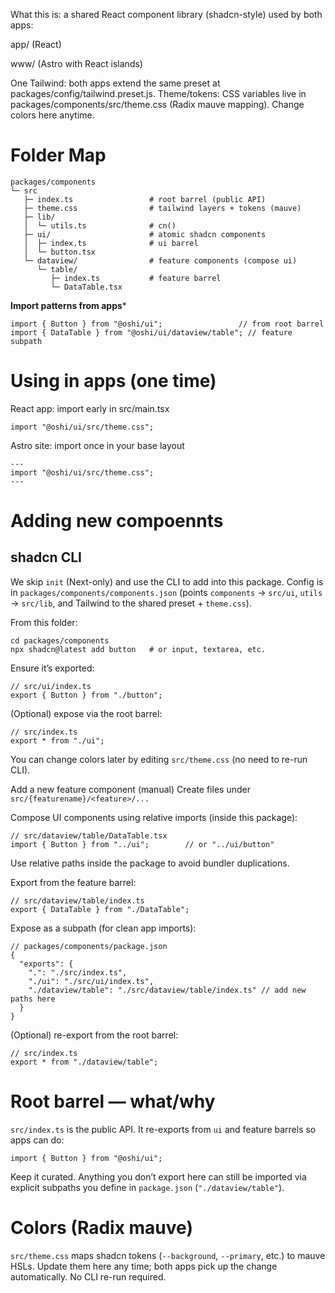 What this is: a shared React component library (shadcn-style) used by both apps:

app/ (React)

www/ (Astro with React islands)

One Tailwind: both apps extend the same preset at packages/config/tailwind.preset.js.
Theme/tokens: CSS variables live in packages/components/src/theme.css (Radix mauve mapping). Change colors here anytime.

# Folder Map

```
packages/components
└─ src
   ├─ index.ts                 # root barrel (public API)
   ├─ theme.css                # tailwind layers + tokens (mauve)
   ├─ lib/
   │  └─ utils.ts              # cn()
   ├─ ui/                      # atomic shadcn components
   │  ├─ index.ts              # ui barrel
   │  └─ button.tsx
   └─ dataview/                # feature components (compose ui)
      └─ table/
         ├─ index.ts           # feature barrel
         └─ DataTable.tsx
```

**Import patterns from apps***
```
import { Button } from "@oshi/ui";                 // from root barrel
import { DataTable } from "@oshi/ui/dataview/table"; // feature subpath
```

# Using in apps (one time)
React app: import early in src/main.tsx

```import "@oshi/ui/src/theme.css";```

Astro site: import once in your base layout

```
---
import "@oshi/ui/src/theme.css";
---
```

# Adding new compoennts
## shadcn CLI
We skip `init` (Next-only) and use the CLI to add into this package.
Config is in `packages/components/components.json` (points `components` → `src/ui`, `utils` → `src/lib`, and Tailwind to the shared preset + `theme.css`).

From this folder:

```
cd packages/components
npx shadcn@latest add button   # or input, textarea, etc.
```

Ensure it’s exported:

```
// src/ui/index.ts
export { Button } from "./button";
```

(Optional) expose via the root barrel:

```
// src/index.ts
export * from "./ui";
```

You can change colors later by editing ```src/theme.css``` (no need to re-run CLI).

Add a new feature component (manual)
Create files under ```src/{featurename}/<feature>/...```

Compose UI components using relative imports (inside this package):

```
// src/dataview/table/DataTable.tsx
import { Button } from "../ui";        // or "../ui/button"
```

Use relative paths inside the package to avoid bundler duplications.

Export from the feature barrel:

```
// src/dataview/table/index.ts
export { DataTable } from "./DataTable";
```

Expose as a subpath (for clean app imports):

```
// packages/components/package.json
{
  "exports": {
    ".": "./src/index.ts",
    "./ui": "./src/ui/index.ts",
    "./dataview/table": "./src/dataview/table/index.ts" // add new paths here
  }
}
```
(Optional) re-export from the root barrel:

```
// src/index.ts
export * from "./dataview/table";
```


# Root barrel — what/why
`src/index.ts` is the public API. It re-exports from `ui` and feature barrels so apps can do:

```
import { Button } from "@oshi/ui";
```

Keep it curated. Anything you don’t export here can still be imported via explicit subpaths you define in `package.json` (`"./dataview/table"`).

# Colors (Radix mauve)
`src/theme.css` maps shadcn tokens (`--background`, `--primary`, etc.) to mauve HSLs.
Update them here any time; both apps pick up the change automatically. No CLI re-run required.